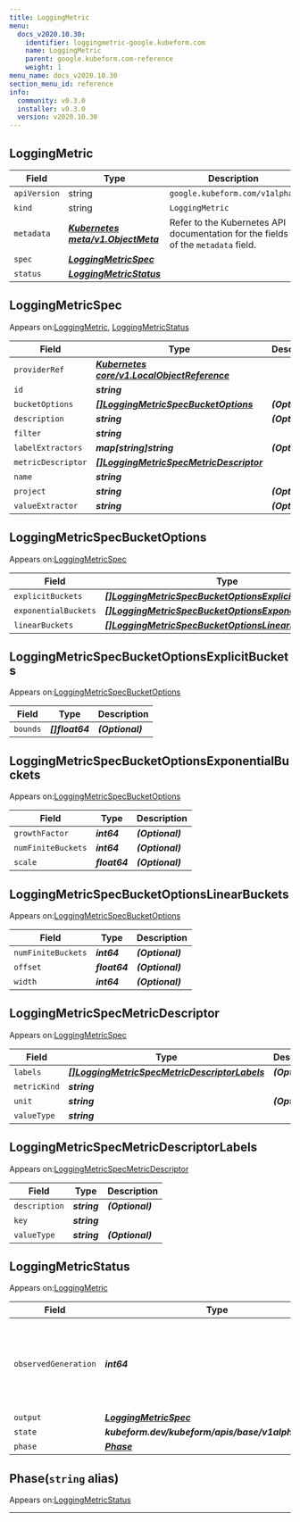 ```yaml
---
title: LoggingMetric
menu:
  docs_v2020.10.30:
    identifier: loggingmetric-google.kubeform.com
    name: LoggingMetric
    parent: google.kubeform.com-reference
    weight: 1
menu_name: docs_v2020.10.30
section_menu_id: reference
info:
  community: v0.3.0
  installer: v0.3.0
  version: v2020.10.30
---
```


## LoggingMetric
| Field | Type | Description |
| ------ | ----- | ----------- |
| `apiVersion` | string | `google.kubeform.com/v1alpha1` |
|    `kind` | string | `LoggingMetric` |
| `metadata` | ***[Kubernetes meta/v1.ObjectMeta](https://v1-18.docs.kubernetes.io/docs/reference/generated/kubernetes-api/v1.18/#objectmeta-v1-meta)***|Refer to the Kubernetes API documentation for the fields of the `metadata` field.|
| `spec` | ***[LoggingMetricSpec](#loggingmetricspec)***||
| `status` | ***[LoggingMetricStatus](#loggingmetricstatus)***||
## LoggingMetricSpec

Appears on:[LoggingMetric](#loggingmetric), [LoggingMetricStatus](#loggingmetricstatus)

| Field | Type | Description |
| ------ | ----- | ----------- |
| `providerRef` | ***[Kubernetes core/v1.LocalObjectReference](https://v1-18.docs.kubernetes.io/docs/reference/generated/kubernetes-api/v1.18/#localobjectreference-v1-core)***||
| `id` | ***string***||
| `bucketOptions` | ***[[]LoggingMetricSpecBucketOptions](#loggingmetricspecbucketoptions)***| ***(Optional)*** |
| `description` | ***string***| ***(Optional)*** |
| `filter` | ***string***||
| `labelExtractors` | ***map[string]string***| ***(Optional)*** |
| `metricDescriptor` | ***[[]LoggingMetricSpecMetricDescriptor](#loggingmetricspecmetricdescriptor)***||
| `name` | ***string***||
| `project` | ***string***| ***(Optional)*** |
| `valueExtractor` | ***string***| ***(Optional)*** |
## LoggingMetricSpecBucketOptions

Appears on:[LoggingMetricSpec](#loggingmetricspec)

| Field | Type | Description |
| ------ | ----- | ----------- |
| `explicitBuckets` | ***[[]LoggingMetricSpecBucketOptionsExplicitBuckets](#loggingmetricspecbucketoptionsexplicitbuckets)***| ***(Optional)*** |
| `exponentialBuckets` | ***[[]LoggingMetricSpecBucketOptionsExponentialBuckets](#loggingmetricspecbucketoptionsexponentialbuckets)***| ***(Optional)*** |
| `linearBuckets` | ***[[]LoggingMetricSpecBucketOptionsLinearBuckets](#loggingmetricspecbucketoptionslinearbuckets)***| ***(Optional)*** |
## LoggingMetricSpecBucketOptionsExplicitBuckets

Appears on:[LoggingMetricSpecBucketOptions](#loggingmetricspecbucketoptions)

| Field | Type | Description |
| ------ | ----- | ----------- |
| `bounds` | ***[]float64***| ***(Optional)*** |
## LoggingMetricSpecBucketOptionsExponentialBuckets

Appears on:[LoggingMetricSpecBucketOptions](#loggingmetricspecbucketoptions)

| Field | Type | Description |
| ------ | ----- | ----------- |
| `growthFactor` | ***int64***| ***(Optional)*** |
| `numFiniteBuckets` | ***int64***| ***(Optional)*** |
| `scale` | ***float64***| ***(Optional)*** |
## LoggingMetricSpecBucketOptionsLinearBuckets

Appears on:[LoggingMetricSpecBucketOptions](#loggingmetricspecbucketoptions)

| Field | Type | Description |
| ------ | ----- | ----------- |
| `numFiniteBuckets` | ***int64***| ***(Optional)*** |
| `offset` | ***float64***| ***(Optional)*** |
| `width` | ***int64***| ***(Optional)*** |
## LoggingMetricSpecMetricDescriptor

Appears on:[LoggingMetricSpec](#loggingmetricspec)

| Field | Type | Description |
| ------ | ----- | ----------- |
| `labels` | ***[[]LoggingMetricSpecMetricDescriptorLabels](#loggingmetricspecmetricdescriptorlabels)***| ***(Optional)*** |
| `metricKind` | ***string***||
| `unit` | ***string***| ***(Optional)*** |
| `valueType` | ***string***||
## LoggingMetricSpecMetricDescriptorLabels

Appears on:[LoggingMetricSpecMetricDescriptor](#loggingmetricspecmetricdescriptor)

| Field | Type | Description |
| ------ | ----- | ----------- |
| `description` | ***string***| ***(Optional)*** |
| `key` | ***string***||
| `valueType` | ***string***| ***(Optional)*** |
## LoggingMetricStatus

Appears on:[LoggingMetric](#loggingmetric)

| Field | Type | Description |
| ------ | ----- | ----------- |
| `observedGeneration` | ***int64***| ***(Optional)*** Resource generation, which is updated on mutation by the API Server.|
| `output` | ***[LoggingMetricSpec](#loggingmetricspec)***| ***(Optional)*** |
| `state` | ***kubeform.dev/kubeform/apis/base/v1alpha1.State***| ***(Optional)*** |
| `phase` | ***[Phase](#phase)***| ***(Optional)*** |
## Phase(`string` alias)

Appears on:[LoggingMetricStatus](#loggingmetricstatus)

---
